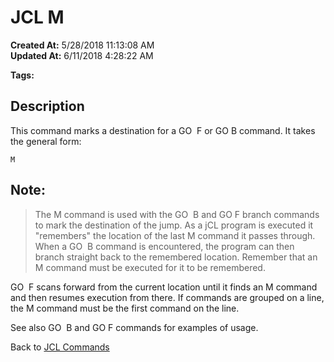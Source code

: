 # JCL M

**Created At:** 5/28/2018 11:13:08 AM  
**Updated At:** 6/11/2018 4:28:22 AM  

**Tags:**
<badge text='go' vertical='middle' />
<badge text='jcl' vertical='middle' />

## Description 

This command marks a destination for a GO  F or GO B command. It takes the general form:

```
M
```

## Note: 


> The M command is used with the GO  B and GO F branch commands to mark the destination of the jump. As a jCL program is executed it "remembers" the location of the last M command it passes through. When a GO  B command is encountered, the program can then branch straight back to the remembered location. Remember that an M command must be executed for it to be remembered.


GO  F scans forward from the current location until it finds an M command and then resumes execution from there. If commands are grouped on a line, the M command must be the first command on the line.

See also GO  B and GO F commands for examples of usage.



Back to [JCL Commands](jcl-commands)
